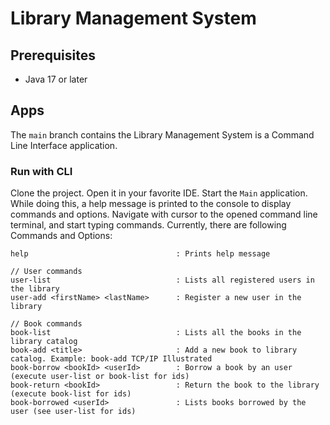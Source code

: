 # Library Management System

## Prerequisites

- Java 17 or later

## Apps

The `main` branch contains the Library Management System is a Command Line Interface application.

### Run with CLI

Clone the project. Open it in your favorite IDE. Start the `Main` application.  
While doing this, a help message is printed to the console to display commands and options. Navigate with cursor to the
opened command line terminal, and start typing commands.
Currently, there are
following Commands and Options:

```text
help                                 : Prints help message

// User commands
user-list                            : Lists all registered users in the library
user-add <firstName> <lastName>      : Register a new user in the library

// Book commands
book-list                            : Lists all the books in the library catalog
book-add <title>                     : Add a new book to library catalog. Example: book-add TCP/IP Illustrated
book-borrow <bookId> <userId>        : Borrow a book by an user (execute user-list or book-list for ids)
book-return <bookId>                 : Return the book to the library (execute book-list for ids)
book-borrowed <userId>               : Lists books borrowed by the user (see user-list for ids)
```